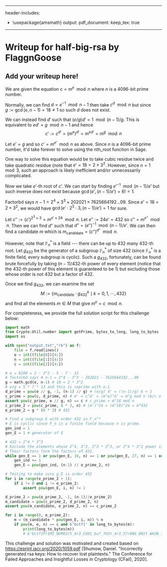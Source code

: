 
---
header-includes:
   - \usepackage{amsmath}
output:
  pdf_document:
    keep_tex: true
---

# Writeup for half-big-rsa by FlaggnGoose

## Add your writeup here!

We are given the equation $c = m^e \mod n$ where $n$ is a 4096-bit prime number. 

Normally, we can find $d = e^{-1} \mod n-1$ then take $c^{d} \mod n$ but since $g := \gcd(e, n-1) = 18 \neq 1$ so such $d$ does not exist. 

We can instead find $d'$ such that $(e/g)d' = 1 \mod (n-1)/g$. This is equivalent to $ed' = g \mod n-1$ and hence
$$
c' := c^{d'} = (m^e)^{d'} = m^{ed'} = m^g \mod n
$$
 
Let $e' = g$ and so $c' = m^{e'} \mod n$ as above. Since $n$ is a 4096-bit prime number, it'd take forever to solve using the nth_root function in Sage. 

One way to solve this equation would be to take cubic residue twice and take quadratic residue (note that $e' = 18 = 2 \times 3^2$. However, since $n = 1 \mod 3$, such an approach is likely inefficient and/or unnecessarily complicated. 

Now we take $e'$-th root of $c'$. We can start by finding $e'^{-1} \mod (n-1)/e'$ but such inverse does not exist because $\gcd(e', (n-1)/e') = 6 != 1$.

Factorbd says $n-1 = 2^4 \times 3^3 \times 202021 \times 7625664192\dots09$. Since $e' = 18 = 2 \times 3^2$, we would have $\gcd(e' \cdot 2^3\cdot 3, (n-1)/e') = 1$ for sure. 

Let $c'' := (c')^{2^3 \times 3} = m^{e' \times 24} \mod n$. Let $e'':= 24e' = 432$ so $c'' = m^{e''} \mod n$. Then we can find $d''$ such that $d'' = (e'')^{-1} \mod (n-1)/e'$. We can then find a candidate $m$ which is $m_{\mathrm{candidate}} = (c'')^{d''} \mod n$.

However, note that $\mathbb{F}_n^*$ is a field --- there can be up to $432$ many $432$-th root. Let $g_{432}$ be the generator of a subgroup $\mathbb{F}_n^*$ of size $432$ (since $\mathbb{F}_n^*$ is a finite field, every subgroup is cyclic). Such a $g_{432}$, fortunately, can be found brute forcefully by taking $(n-1)/432$-th power of every element (notice that the $432$-th power of this element is guaranteed to be $1$) but excluding those whose order is not $432$ but a factor of $432$.

Once we find $g_{432}$, we can examine the set 
$$
M := \{ m_{\mathrm{candidate}} \cdot g_{432}^k \mid k = 0,1,\cdots,432\}
$$
and find all the elements $m \in M$ that give $m^e = c \mod n$. 


For completeness, we provide the full solution script for this challenge below:
```python
import math
from Crypto.Util.number import getPrime, bytes_to_long, long_to_bytes
import os

with open("output.txt","rb") as f:
    file = f.readlines()
    e = int((file[0])[4:])
    n = int((file[1])[4:])
    c = int((file[2])[4:])

# e = 8190 = 2 · 3^2 · 5 · 7 · 13
# factorbd says # n-1 = 2^4 · 3^3 · 202021 · 7625664192...09
g = math.gcd(e, n-1) # 18 = 2 * 3^2
# e/g = 5 * 7 * 13 and this is coprime with n-1
d_prime = pow(e // g, -1, (n-1) // g) # (e/g) d' = ((n-1)/g) k + 1
c_prime = pow(c, d_prime, n) # m' = c^d' = (m^e)^d' = m^g mod n (b/c n is prime)
assert pow(c_prime, e // g, n) == c # c_prime = m^18 mod n
c_prime_2 = pow(c_prime, 8 * 3, n) # (m')^24 = (m^18)^24 = m^432
e_prime_2 = g * (8 * 3) # 432

# Find a subgroup E with order 432 in F_n^*
# E is cyclic since F_n is a finite field because n is prime.
gen_ind = 1
gen_E = 1 # generator of E

# 432 = 2^4 * 3^3
# Exclude the elements whose 2^4, 3^3, 2^3 * 3^3, or 2^4 * 3^2 power is 1
# Their factors form the factors of 432. 
while gen_E == 1 or pow(gen_E, 16, n) == 1 or pow(gen_E, 27, n) == 1 or pow(gen_E, 144, n) == 1 or pow(gen_E, 216, n) == 1:
	gen_ind += 1
	gen_E = pow(gen_ind, (n-1) // e_prime_2, n)

# Testing to make sure g_E is order 432
for i in range(e_prime_2 + 1):
	if i != 0 and i != e_prime_2:
		assert pow(gen_E, i, n) != 1

d_prime_2 = pow(e_prime_2, -1, (n-1)//e_prime_2)
m_candidate = pow(c_prime_2, d_prime_2, n)
assert pow(m_candidate, e_prime_2, n) == c_prime_2

for i in range(0, e_prime_2):
	m = (m_candidate * pow(gen_E, i, n)) % n
	if pow(m, e, n) == c and b'bctf{' in long_to_bytes(m):
		print(long_to_bytes(m))
		# b'bctf{Pr1M3_NUM83r5_4r3_C001_bu7_7H3Y_4r3_57r0N6_0N1Y_WH3N_7H3Y_4r3_MU171P113D_3V3N_1F_7H3Y_4r3_b1g}'
```

This challenge and solution was motivated and created based on https://eprint.iacr.org/2020/1059.pdf [Shumow, Daniel. "Incorrectly generated rsa keys: How to recover lost plaintexts." The Conference for Failed Approaches and Insightful Losses in Cryptology (CFail), 2020].